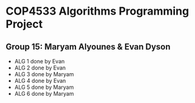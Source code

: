 # COP4533 Algorithms Programming Project
## Group 15: Maryam Alyounes & Evan Dyson

* ALG 1 done by Evan
* ALG 2 done by Evan
* ALG 3 done by Maryam
* ALG 4 done by Evan
* ALG 5 done by Maryam
* ALG 6 done by Maryam